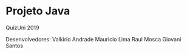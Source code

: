 # Projeto Java
QuizUni 2019

Desenvolvedores:
Valkirio Andrade
Mauricio Lima
Raul Mosca
Giovani Santos

